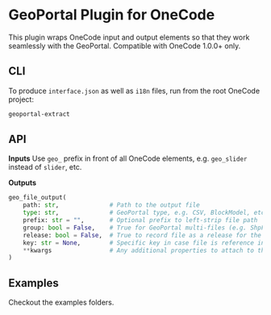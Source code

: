 # GeoPortal Plugin for OneCode

This plugin wraps OneCode input and output elements so that they work seamlessly with the GeoPortal.
Compatible with OneCode 1.0.0+ only.

## CLI

To produce `interface.json` as well as `i18n` files, run from the root OneCode project:

```bash
geoportal-extract
```

## API

**Inputs**
Use `geo_` prefix in front of all OneCode elements, e.g. `geo_slider` instead of `slider`, etc.

**Outputs**

```python
geo_file_output(
    path: str,              # Path to the output file
    type: str,              # GeoPortal type, e.g. CSV, BlockModel, etc.
    prefix: str = "",       # Optional prefix to left-strip file path
    group: bool = False,    # True for GeoPortal multi-files (e.g. ShpFile)
    release: bool = False,  # True to record file as a release for the sign-off process
    key: str = None,        # Specific key in case file is reference in another workflow
    **kwargs                # Any additional properties to attach to the GeoPortal file
)
```

## Examples

Checkout the examples folders.
